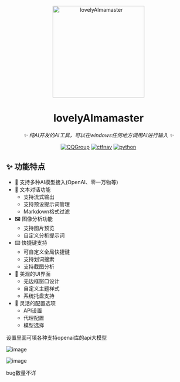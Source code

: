 <!-- markdownlint-disable MD033 MD041 -->
<p align="center">
  <a href="https://ctf.mzy0.com"><img src="https://github.com/Tokeii0/LovelyAImamaster/blob/main/app.png" width="250" height="250" alt="lovelyAImamaster"></a>
</p>
<div align="center">

# lovelyAImamaster

<!-- prettier-ignore-start -->
<!-- markdownlint-disable-next-line MD036 -->
_✨ 纯AI开发的AI工具，可以在windows任何地方调用AI进行输入 ✨_
<!-- prettier-ignore-end -->
<a href="https://jq.qq.com/?_wv=1027&k=DzOtbzU4"><img src="https://img.shields.io/badge/QQ%E7%BE%A4-856729462-orange?style=flat-square" alt="QQGroup"></a>
  <a href="http://ctf.dog"><img src="https://img.shields.io/badge/CTF%E5%AF%BC%E8%88%AA%E7%AB%99-ctf.dog-5492ff?style=flat-square" alt="ctfnav"></a>
  <a href=".."><img src="https://img.shields.io/badge/Python%20-%203.13.0-def1f2?style=flat-square" alt="python"></a>
</div>

## ✨ 功能特点

- 🚀 支持多种AI模型接入(OpenAI、零一万物等)
- 💬 文本对话功能
  - 支持流式输出
  - 支持预设提示词管理
  - Markdown格式过滤
- 🖼️ 图像分析功能
  - 支持图片预览
  - 自定义分析提示词
- ⌨️ 快捷键支持
  - 可自定义全局快捷键
  - 支持划词搜索
  - 支持截图分析
- 🎨 美观的UI界面
  - 无边框窗口设计
  - 自定义主题样式
  - 系统托盘支持
- 🔧 灵活的配置选项
  - API设置
  - 代理配置
  - 模型选择


设置里面可填各种支持openai库的api大模型

![image](https://github.com/user-attachments/assets/aa65070f-6d75-4ae3-bf35-7d379d0ce840)


![image](https://github.com/user-attachments/assets/35690a10-7fa2-4d53-9e89-bedc21ded4d1)

bug数量不详
